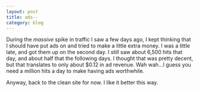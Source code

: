 ```yaml
---
layout: post
title: ads--
category: blog
---
```

During the <em>massive</em> spike in traffic I saw a few days ago, I kept thinking that I should have put ads on and tried to make a little extra money. I was a little late, and got them up on the second day. I still saw about 6,500 hits that day, and about half that the following days. I thought that was pretty decent, but that translates to only about $0.12 in ad revenue. Wah wah...I guess you need a million hits a day to make having ads worthwhile.

Anyway, back to the clean site for now. I like it better this way.
